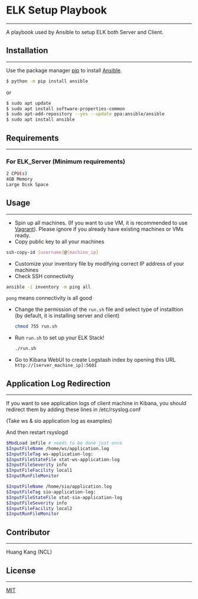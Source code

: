# ELK Setup Playbook
--------------

A playbook used by Ansible to setup ELK both Server and Client.

## Installation
--------------

Use the package manager [pip](https://pip.pypa.io/en/stable/) to install [Ansible](https://docs.ansible.com/ansible/latest/installation_guide/intro_installation.html).

```bash
$ python -m pip install ansible
```
or

```bash
$ sudo apt update
$ sudo apt install software-properties-common
$ sudo apt-add-repository --yes --update ppa:ansible/ansible
$ sudo apt install ansible
```
## Requirements
--------------

### For ELK_Server (Minimum requirements)
```bash
2 CPU(s)
4GB Memory
Large Disk Space
```

## Usage
--------------

-  Spin up all machines. (If you want to use VM, it is recommended to use [Vagrant](https://www.vagrantup.com/)). Please ignore if you already have existing machines or VMs ready.
-  Copy public key to all your machines 

  ```bash
  ssh-copy-id [username]@[machine_ip]
  ```

-  Customize your inventory file by modifying correct IP address of your machines
-  Check SSH connectivity

  ```bash
  ansible -i inventory -m ping all 
  ```
  `pong` means connectivity is all good

-  Change the permission of the `run.sh` file and select type of installtion (by default, it is installing server and client)

   ```bash
   chmod 755 run.sh
   ```

-  Run `run.sh` to set up your ELK Stack!

   ```bash
   ./run.sh
   ```

-  Go to Kibana WebUI to create Logstash index by opening this URL `http://[server_machine_ip]:5601`

## Application Log Redirection
--------------
If you want to see application logs of client machine in Kibana, you should redirect them by adding these lines in /etc/rsyslog.conf

(Take ws & sio application log as examples)

And then restart rsyslogd

```bash
$ModLoad imfile # needs to be done just once
$InputFileName /home/ws/application.log
$InputFileTag ws-application-log:
$InputFileStateFile stat-ws-application-log
$InputFileSeverity info
$InputFileFacility local1
$InputRunFileMonitor

$InputFileName /home/sio/application.log
$InputFileTag sio-application-log:
$InputFileStateFile stat-sio-application-log
$InputFileSeverity info
$InputFileFacility local2
$InputRunFileMonitor
```

## Contributor
--------------
Huang Kang (NCL)

## License
--------------
[MIT](https://choosealicense.com/licenses/mit/)
